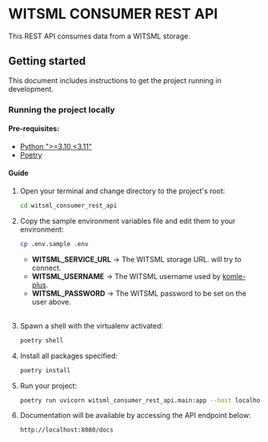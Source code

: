 # WITSML CONSUMER REST API
This REST API consumes data from a WITSML storage.

## Getting started

This document includes instructions to get the project running in development.

### Running the project locally

#### Pre-requisites:

- [Python ">=3.10,<3.11"](https://www.digitalocean.com/community/tutorials/how-to-install-python-3-and-set-up-a-programming-environment-on-an-ubuntu-20-04-server-pt)
- [Poetry](https://python-poetry.org/docs/)


#### Guide

1. Open your terminal and change directory to the project's root:
   ```bash
   cd witsml_consumer_rest_api
   ```

2. Copy the sample environment variables file and edit them to your environment:
   ```bash
   cp .env.sample .env
   ```
    * **WITSML_SERVICE_URL** -> The WITSML storage URL. will try to connect.
    * **WITSML_USERNAME** -> The WITSML username used by [komle-plus](https://github.com/HemersonRafael/komle-plus).
    * **WITSML_PASSWORD** -> The WITSML password to be set on the user above.
<br/><br/>

3. Spawn a shell with the virtualenv activated:
   ```bash
   poetry shell
   ```

4. Install all packages specified:
   ```bash
   poetry install
   ```

5. Run your project:
   ```bash
   poetry run uvicorn witsml_consumer_rest_api.main:app --host localhost --port 8080 --reload --log-level debug
   ```

6. Documentation will be available by  accessing the API endpoint below:
   ```
   http://localhost:8080/docs
   ```
